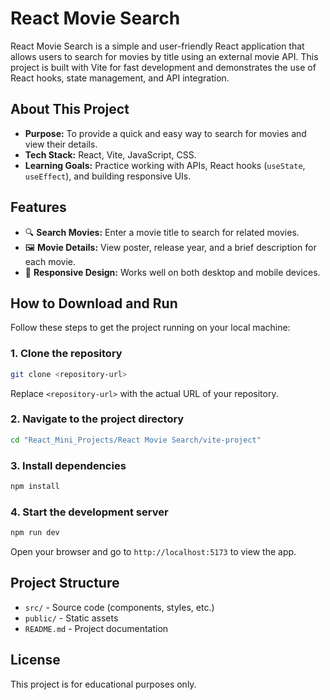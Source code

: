 # React Movie Search

React Movie Search is a simple and user-friendly React application that allows users to search for movies by title using an external movie API. This project is built with Vite for fast development and demonstrates the use of React hooks, state management, and API integration.

## About This Project

- **Purpose:** To provide a quick and easy way to search for movies and view their details.
- **Tech Stack:** React, Vite, JavaScript, CSS.
- **Learning Goals:** Practice working with APIs, React hooks (`useState`, `useEffect`), and building responsive UIs.

## Features

- 🔍 **Search Movies:** Enter a movie title to search for related movies.
- 🖼️ **Movie Details:** View poster, release year, and a brief description for each movie.
- 📱 **Responsive Design:** Works well on both desktop and mobile devices.

## How to Download and Run

Follow these steps to get the project running on your local machine:

### 1. Clone the repository

```bash
git clone <repository-url>
```

Replace `<repository-url>` with the actual URL of your repository.

### 2. Navigate to the project directory

```bash
cd "React_Mini_Projects/React Movie Search/vite-project"
```

### 3. Install dependencies

```bash
npm install
```

### 4. Start the development server

```bash
npm run dev
```

Open your browser and go to `http://localhost:5173` to view the app.

## Project Structure

- `src/` - Source code (components, styles, etc.)
- `public/` - Static assets
- `README.md` - Project documentation

## License

This project is for educational purposes only.
